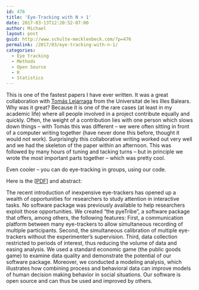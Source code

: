 ```yaml
---
id: 476
title: 'Eye-Tracking with N > 1'
date: 2017-03-13T12:20:52-07:00
author: Michael
layout: post
guid: http://www.schulte-mecklenbeck.com/?p=476
permalink: /2017/03/eye-tracking-with-n-1/
categories:
  - Eye tracking
  - Methods
  - Open Source
  - R
  - Statistics
---
```

This is one of the fastest papers I have ever written. It was a great collaboration with [Tomás Lejarraga](http://www.uib.eu/personal/ABjI1MDg3Mw/) from the Universitat de les Illes Balears. Why was it great? Because it is one of the rare cases (at least in my academic life) where all people involved in a project contribute equally and quickly. Often, the weight of a contribution lies with one person which slows down things &#8211; with Tomás this was different &#8211; we were often sitting in front of a computer writing together (have never done this before, thought it would not work). Surprisingly this collaborative writing worked out very well and we had the skeleton of the paper within an afternoon. This was followed by many hours of tuning and tacking turns &#8211; but in principle we wrote the most important parts together &#8211; which was pretty cool.

Even cooler &#8211; you can do eye-tracking in groups, using our code.

Here is the [[PDF](http://www.schulte-mecklenbeck.com/wp-content/uploads//2009/05/Lejarraga2016.pdf)] and abstract:

The recent introduction of inexpensive eye-trackers has opened up a wealth of opportunities for researchers to study attention in interactive tasks. No software package was previously available to help researchers exploit those opportunities. We created “the pyeTribe”, a software package that offers, among others, the following features: First, a communication platform between many eye-trackers to allow simultaneous recording of multiple participants. Second, the simultaneous calibration of multiple eye-trackers without the experimenter’s supervision. Third, data collection restricted to periods of interest, thus reducing the volume of data and easing analysis. We used a standard economic game (the public goods game) to examine data quality and demonstrate the potential of our software package. Moreover, we conducted a modeling analysis, which illustrates how combining process and behavioral data can improve models of human decision making behavior in social situations. Our software is open source and can thus be used and improved by others.

&nbsp;